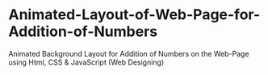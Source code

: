 # Animated-Layout-of-Web-Page-for-Addition-of-Numbers
Animated Background Layout for Addition of Numbers on the Web-Page using Html, CSS &amp; JavaScript (Web Designing)
